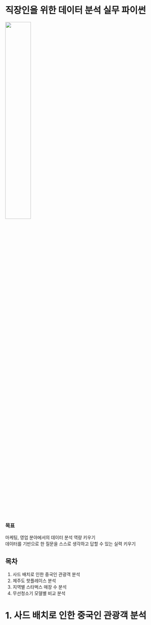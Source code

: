 # 직장인을 위한 데이터 분석 실무 파이썬

<a href="https://wikibook.co.kr/pwdrev/">
    <img src="https://contents.kyobobook.co.kr/sih/fit-in/458x0/pdt/9791158392284.jpg" width=40%>
</a>

### 목표
마케팅, 영업 분야에서의 데이터 분석 역량 키우기  
데이터를 기반으로 한 질문을 스스로 생각하고 답할 수 있는 실력 키우기  

## 목차

1. 사드 배치로 인한 중국인 관광객 분석
1. 제주도 핫플레이스 분석
1. 지역별 스타벅스 매장 수 분석
1. 무선청소기 모델별 비교 분석

# 1. 사드 배치로 인한 중국인 관광객 분석

